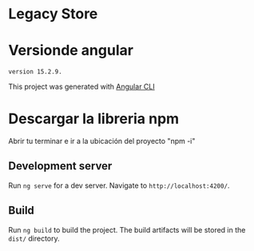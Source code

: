 # Legacy Store

# Versionde angular 
    version 15.2.9.
This project was generated with [Angular CLI](https://github.com/angular/angular-cli)

# Descargar la libreria npm
Abrir tu terminar e ir a la ubicación del proyecto  "npm -i"

## Development server
Run `ng serve` for a dev server. Navigate to `http://localhost:4200/`.

## Build
Run `ng build` to build the project. The build artifacts will be stored in the `dist/` directory.
